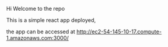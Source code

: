 Hi Welcome to the repo 

This is a simple react app deployed, 

the app can be accessed at http://ec2-54-145-10-17.compute-1.amazonaws.com:3000/
